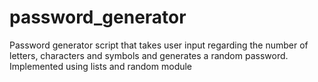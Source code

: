 # password_generator
Password generator script that takes user input regarding the number of letters, characters and symbols and generates a random password. Implemented using lists and random module
